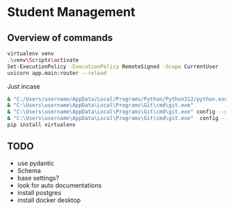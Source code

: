 
# Student Management

## Overview of commands
```bash
virtualenv venv
.\venv\Scripts\activate
Set-ExecutionPolicy -ExecutionPolicy RemoteSigned -Scope CurrentUser
uvicorn app.main:router --reload
```

Just incase
```bash
& "C:/Users/username/AppData/Local/Programs/Python/Python312/python.exe" -m pip install fastapi
& "C:\Users\username\AppData\Local\Programs\Git\cmd\git.exe" 
& "C:\Users\username\AppData\Local\Programs\Git\cmd\git.exe" config --global user.email "username.v@example.com"
& "C:\Users\username\AppData\Local\Programs\Git\cmd\git.exe"  config --global user.name "username"
pip install virtualenv
```

## TODO
- use pydantic
- Schema
- base settings?
- look for auto documentations
- install postgres 
- install docker desktop